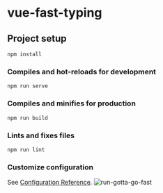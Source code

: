 # vue-fast-typing

## Project setup
```
npm install
```

### Compiles and hot-reloads for development
```
npm run serve
```

### Compiles and minifies for production
```
npm run build
```

### Lints and fixes files
```
npm run lint
```

### Customize configuration
See [Configuration Reference](https://cli.vuejs.org/config/).
![run-gotta-go-fast](https://user-images.githubusercontent.com/34817296/141658425-d5bbb1d5-df45-470f-b15b-511f05700106.gif)
